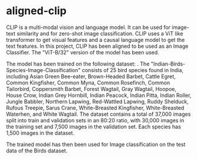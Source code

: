 # aligned-clip

CLIP is a multi-modal vision and language model. It can be used for image-text similarity and for zero-shot image classification. CLIP uses a ViT like transformer to get visual features and a causal language model to get the text features. In this project, CLIP has been aligned to be used as an Image Classifier. The "ViT-B/32" version of the model has been used.


The model has been trained on the following dataset:
.
The "Indian-Birds-Species-Image-Classification" consists of 25 bird species found in India, including Asian Green Bee-eater, Brown-Headed Barbet, Cattle Egret, Common Kingfisher, Common Myna, Common Rosefinch, Common Tailorbird, Coppersmith Barbet, Forest Wagtail, Gray Wagtail, Hoopoe, House Crow, Indian Grey Hornbill, Indian Peacock, Indian Pitta, Indian Roller, Jungle Babbler, Northern Lapwing, Red-Wattled Lapwing, Ruddy Shelduck, Rufous Treepie, Sarus Crane, White-Breasted Kingfisher, White-Breasted Waterhen, and White Wagtail.
The dataset contains a total of 37,000 images split into train and validation sets in an 80:20 ratio, with 30,000 images in the training set and 7,500 images in the validation set. Each species has 1,500 images in the dataset.

The trained model has then been used for Image classification on the test data of the Birds dataset.
